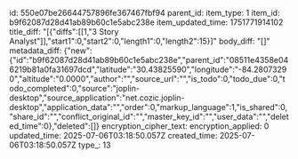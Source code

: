 id: 550e07be26644757896fe367467fbf94
parent_id: 
item_type: 1
item_id: b9f62087d28d41ab89b60c1e5abc238e
item_updated_time: 1751771914102
title_diff: "[{\"diffs\":[[1,\"3 Story Analyst\"]],\"start1\":0,\"start2\":0,\"length1\":0,\"length2\":15}]"
body_diff: "[]"
metadata_diff: {"new":{"id":"b9f62087d28d41ab89b60c1e5abc238e","parent_id":"08511e4358e046219b81a0fa31697dcd","latitude":"30.43825590","longitude":"-84.28073290","altitude":"0.0000","author":"","source_url":"","is_todo":0,"todo_due":0,"todo_completed":0,"source":"joplin-desktop","source_application":"net.cozic.joplin-desktop","application_data":"","order":0,"markup_language":1,"is_shared":0,"share_id":"","conflict_original_id":"","master_key_id":"","user_data":"","deleted_time":0},"deleted":[]}
encryption_cipher_text: 
encryption_applied: 0
updated_time: 2025-07-06T03:18:50.057Z
created_time: 2025-07-06T03:18:50.057Z
type_: 13